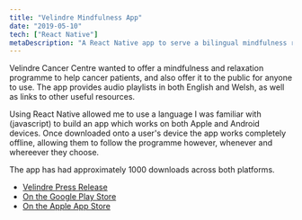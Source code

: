 ```yaml
---
title: "Velindre Mindfulness App"
date: "2019-05-10"
tech: ["React Native"]
metaDescription: "A React Native app to serve a bilingual mindfulness relaxation programme"
---
```


Velindre Cancer Centre wanted to offer a mindfulness and relaxation programme to help cancer patients, and also offer it to the public for anyone to use. The app provides audio playlists in both English and Welsh, as well as links to other useful resources.

Using React Native allowed me to use a language I was familiar with (javascript) to build an app which works on both Apple and Android devices. Once downloaded onto a user's device the app works completely offline, allowing them to follow the programme however, whenever and whereever they choose.

The app has had approximately 1000 downloads across both platforms.

- [Velindre Press Release](http://www.velindre-tr.wales.nhs.uk/news/50986)
- [On the Google Play Store](https://play.google.com/store/apps/details?id=com.velindrecc.mindfulness&hl=en_GB)
- [On the Apple App Store](https://apps.apple.com/gb/app/velindre-mindfulness-app/id1450624693)
